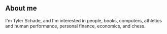## About me

I'm Tyler Schade, and I'm interested in people, books, computers, athletics and human performance, personal finance, economics, and chess.

